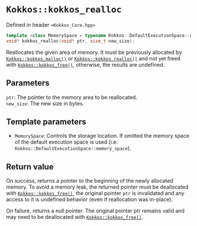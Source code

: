 # `Kokkos::kokkos_realloc`

Defined in header `<Kokkos_Core.hpp>`

```c++
template <class MemorySpace = typename Kokkos::DefaultExecutionSpace::memory_space>
void* kokkos_realloc(void* ptr, size_t new_size);
```

Reallocates the given area of memory. It must be previously allocated by [`Kokkos::kokkos_malloc()`](Kokkos%3A%3Akokkos_malloc) or [`Kokkos::kokkos_realloc()`](Kokkos%3A%3Akokkos_realloc) and not yet freed with [`Kokkos::kokkos_free()`](Kokkos%3A%3Akokkos_free), otherwise, the results are undefined.

## Parameters

`ptr`: The pointer to the memory area to be reallocated.  
`new_size`: The new size in bytes.

## Template parameters

* `MemorySpace`:  Controls the storage location. If omitted the memory space of the default execution space is used (i.e. `Kokkos::DefaultExecutionSpace::memory_space`).

## Return value

On success, returns a pointer to the beginning of the newly allocated memory. To avoid a memory leak, the returned pointer must be deallocated with [`Kokkos::kokkos_free()`](Kokkos%3A%3Akokkos_free), the original pointer `ptr` is invalidated and any access to it is undefined behavior (even if reallocation was in-place).

On failure, returns a null pointer. The original pointer ptr remains valid and may need to be deallocated with [`Kokkos::kokkos_free()`](Kokkos%3A%3Akokkos_free).

